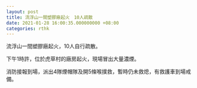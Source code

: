 ```yaml
---
layout: post
title: 流浮山一間塑膠廠起火　10人疏散
date: 2021-01-28 16:00:35.000000000 +08:00
categories: rthk
---
```


流浮山一間塑膠廠起火，10人自行疏散。

下午1時許，位於虎草村的廠房起火，現場冒出大量濃煙。

消防接報到場，派出4隊煙帽隊及開5條喉撲救，暫時仍未救熄，有救護車到場戒備。
